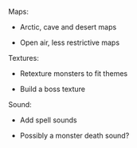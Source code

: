 Maps:

- Arctic, cave and desert maps

- Open air, less restrictive maps

Textures:

- Retexture monsters to fit themes

- Build a boss texture

Sound:

- Add spell sounds

- Possibly a monster death sound?
